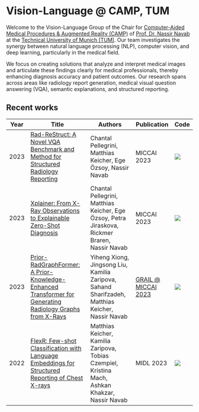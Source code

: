 # Vision-Language @ CAMP, TUM

Welcome to the Vision-Language Group of the Chair for [Computer-Aided Medical Procedures & Augmented Reality (CAMP)](https://www.cs.cit.tum.de/camp) of [Prof. Dr. Nassir Navab](https://www.cs.cit.tum.de/camp/members/cv-nassir-navab/nassir-navab/) at the [Technical University of Munich (TUM)](https://www.tum.de/). Our team investigates the synergy between natural language processing (NLP), computer vision, and deep learning, particularly in the medical field.

We focus on creating solutions that analyze and interpret medical images and articulate these findings clearly for medical professionals, thereby enhancing diagnosis accuracy and patient outcomes. Our research spans across areas like radiology report generation, medical visual question answering (VQA), semantic explanations, and structured reporting.

## Recent works

| Year | Title | Authors | Publication | Code |
|-----------------|-------|---------|----------|---|
| 2023 | [Rad-ReStruct: A Novel VQA Benchmark and Method for Structured Radiology Reporting](https://arxiv.org/abs/2307.05766) | Chantal Pellegrini, Matthias Keicher, Ege Özsoy, Nassir Navab | MICCAI 2023 | [![](https://img.shields.io/badge/RadReStruct-grey?logo=github)](https://github.com/ChantalMP/Rad-ReStruct) |
| 2023 | [Xplainer: From X-Ray Observations to Explainable Zero-Shot Diagnosis](https://arxiv.org/pdf/2303.13391.pdf) | Chantal Pellegrini, Matthias Keicher, Ege Özsoy, Petra Jiraskova, Rickmer Braren, Nassir Navab | MICCAI 2023 | [![](https://img.shields.io/badge/Xplainer-grey?logo=github)](https://github.com/ChantalMP/Xplainer) |
| 2023 | [Prior-RadGraphFormer: A Prior-Knowledge-Enhanced Transformer for Generating Radiology Graphs from X-Rays](https://arxiv.org/abs/2303.13818) | Yiheng Xiong, Jingsong Liu, Kamilia Zaripova, Sahand Sharifzadeh, Matthias Keicher, Nassir Navab | [GRAIL @ MICCAI 2023](https://grail-miccai.github.io/#program) | [![](https://img.shields.io/badge/RadGraphFormer-grey?logo=github)](https://github.com/xiongyiheng/Prior-RadGraphFormer) |
| 2022 | [FlexR: Few-shot Classification with Language Embeddings for Structured Reporting of Chest X-rays](https://arxiv.org/abs/2203.15723) | Matthias Keicher, Kamilia Zaripova, Tobias Czempiel, Kristina Mach, Ashkan Khakzar, Nassir Navab | MIDL 2023 | [![](https://img.shields.io/badge/FlexR-grey?logo=github)](https://github.com/mkeicher/FlexR) |

<!--

**Here are some ideas to get you started:**

🙋‍♀️ A short introduction - what is your organization all about?
🌈 Contribution guidelines - how can the community get involved?
👩‍💻 Useful resources - where can the community find your docs? Is there anything else the community should know?
🍿 Fun facts - what does your team eat for breakfast?
🧙 Remember, you can do mighty things with the power of [Markdown](https://docs.github.com/github/writing-on-github/getting-started-with-writing-and-formatting-on-github/basic-writing-and-formatting-syntax)
-->
